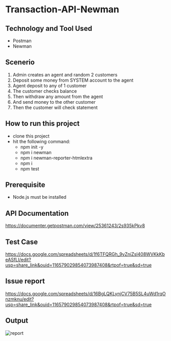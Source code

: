 # Transaction-API-Newman


## Technology and Tool Used
- Postman
- Newman

## Scenerio
1. Admin creates an agent and random 2 customers
2. Deposit some money from SYSTEM account to the agent
3. Agent deposit to any of 1 customer
4. The customer checks balance
5. Then withdraw any amount from the agent
6. And send money to the other customer
7. Then the customer will check statement

## How to run this project
- clone this project
- hit the following command:
  - npm init -y 
  - npm i newman 
  - npm i newman-reporter-htmlextra 
  - npm i 
  - npm test 

## Prerequisite
- Node.js must be installed

## API Documentation
https://documenter.getpostman.com/view/25361243/2s935kPkv8

## Test Case
https://docs.google.com/spreadsheets/d/1f6TFQRGh_9vZniZsl408WVKkKbeASfLI/edit?usp=share_link&ouid=116579029854073987408&rtpof=true&sd=true

## Issue report
https://docs.google.com/spreadsheets/d/16BgLQKLynjCV75B5SL4uWd1rqOnzmknu/edit?usp=share_link&ouid=116579029854073987408&rtpof=true&sd=true

## Output
![report](https://user-images.githubusercontent.com/55635108/216899473-64abcfb3-65bc-432b-b7e9-e97c2f0beee0.PNG)

